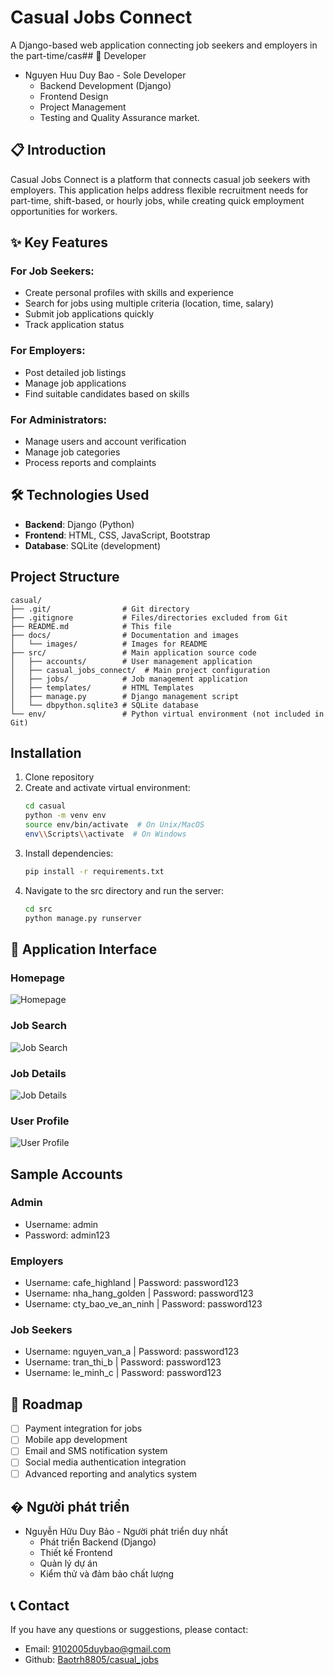 # Casual Jobs Connect


A Django-based web application connecting job seekers and employers in the part-time/cas## 👤 Developer

- Nguyen Huu Duy Bao - Sole Developer
  - Backend Development (Django)
  - Frontend Design
  - Project Management
  - Testing and Quality Assurance market.


## 📋 Introduction

Casual Jobs Connect is a platform that connects casual job seekers with employers. This application helps address flexible recruitment needs for part-time, shift-based, or hourly jobs, while creating quick employment opportunities for workers.

## ✨ Key Features

### For Job Seekers:
- Create personal profiles with skills and experience
- Search for jobs using multiple criteria (location, time, salary)
- Submit job applications quickly
- Track application status

### For Employers:
- Post detailed job listings
- Manage job applications
- Find suitable candidates based on skills

### For Administrators:
- Manage users and account verification
- Manage job categories
- Process reports and complaints


## 🛠️ Technologies Used

- **Backend**: Django (Python)
- **Frontend**: HTML, CSS, JavaScript, Bootstrap
- **Database**: SQLite (development)

## Project Structure

```
casual/
├── .git/                # Git directory
├── .gitignore           # Files/directories excluded from Git
├── README.md            # This file
├── docs/                # Documentation and images
│   └── images/          # Images for README
├── src/                 # Main application source code
│   ├── accounts/        # User management application
│   ├── casual_jobs_connect/  # Main project configuration
│   ├── jobs/            # Job management application
│   ├── templates/       # HTML Templates
│   ├── manage.py        # Django management script
│   └── dbpython.sqlite3 # SQLite database
└── env/                 # Python virtual environment (not included in Git)
```

## Installation

1. Clone repository
2. Create and activate virtual environment:
   ```bash
   cd casual
   python -m venv env
   source env/bin/activate  # On Unix/MacOS
   env\\Scripts\\activate  # On Windows
   ```
3. Install dependencies:
   ```bash
   pip install -r requirements.txt
   ```
4. Navigate to the src directory and run the server:
   ```bash
   cd src
   python manage.py runserver
   ```

## 📸 Application Interface

### Homepage
![Homepage](./docs/images/homepage.png)

### Job Search
![Job Search](./docs/images/job-search.png)

### Job Details
![Job Details](./docs/images/job-detail.png)

### User Profile
![User Profile](./docs/images/user-profile.png)

## Sample Accounts

### Admin
- Username: admin
- Password: admin123

### Employers
- Username: cafe_highland | Password: password123
- Username: nha_hang_golden | Password: password123
- Username: cty_bao_ve_an_ninh | Password: password123

### Job Seekers
- Username: nguyen_van_a | Password: password123
- Username: tran_thi_b | Password: password123
- Username: le_minh_c | Password: password123

## 🚀 Roadmap

- [ ] Payment integration for jobs
- [ ] Mobile app development
- [ ] Email and SMS notification system
- [ ] Social media authentication integration
- [ ] Advanced reporting and analytics system

## � Người phát triển

- Nguyễn Hữu Duy Bảo - Người phát triển duy nhất
  - Phát triển Backend (Django)
  - Thiết kế Frontend
  - Quản lý dự án
  - Kiểm thử và đảm bảo chất lượng

## 📞 Contact

If you have any questions or suggestions, please contact:

- Email: 9102005duybao@gmail.com
- Github: [Baotrh8805/casual_jobs](https://github.com/Baotrh8805/casual_jobs)
